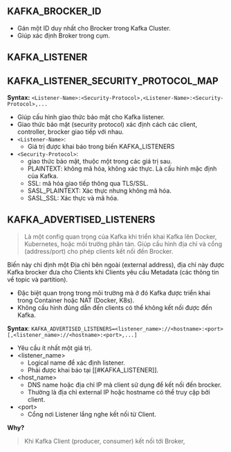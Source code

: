 
## KAFKA_BROCKER_ID

- Gán một ID duy nhất cho Brocker trong Kafka Cluster.
- Giúp xác định Broker trong cụm.

## KAFKA_LISTENER


## KAFKA_LISTENER_SECURITY_PROTOCOL_MAP

**Syntax:**
`<Listener-Name>:<Security-Protocol>,<Listener-Name>:<Security-Protocol>,...`

- Giúp cấu hình giao thức bảo mật cho Kafka listener.
- Giao thức bảo mật (security protocol) xác định cách các client, controller, brocker giao tiếp với nhau.
- `<Listener-Name>`:
	- Giá trị được khai báo trong biến KAFKA_LISTENERS
- ```<Security-Protocol>```:
	- giao thức bảo mật, thuộc một trong các giá trị sau.
	- PLAINTEXT: không mã hóa, không xác thực. Là cấu hình mặc định của Kafka.
	- SSL: mã hóa giao tiếp thông qua TLS/SSL.
	- SASL_PLAINTEXT: Xác thực nhưng không mã hóa.
	- SASL_SSL: Xác thực và mã hóa.

## KAFKA_ADVERTISED_LISTENERS

> Là một config quan trọng của Kafka khi triển khai Kafka lên Docker, Kubernetes, hoặc môi trường phân tán.
> Giúp cấu hình địa chỉ và cổng (address/port) cho phép clients kết nối đến Brocker.

Biến này chỉ định một Địa chỉ bên ngoài (external address), địa chỉ này được Kafka brocker đưa cho Clients khi Clients yêu cầu Metadata (các thông tin về topic và partition).
- Đặc biệt quan trọng trong môi trường mà ở đó Kafka được triển khai trong Container hoặc NAT (Docker, K8s).
- Không cấu hình đúng dẫn đến clients có thể không kết nối được đến Kafka.

**Syntax**:
`KAFKA_ADVERTISED_LISTENERS=<listener_name>://<hostname>:<port>[,<listener_name>://<hostname>:<port>,...]`
- Yêu cầu ít nhất một giá trị.
- <listener_name>
	- Logical name để xác định listener.
	- Phải được khai báo tại [[#KAFKA_LISTENER]].
- <host_name>
	- DNS name hoặc địa chỉ IP mà client sử dụng để kết nối đến brocker.
	- Thường là địa chỉ external IP hoặc hostname có thể truy cập bởi client.
- \<port>
	- Cổng nơi Listener lắng nghe kết nối từ Client.

**Why?**
> Khi Kafka Client (producer, consumer) kết nối tới Broker,  
